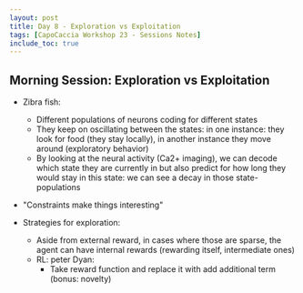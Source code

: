 ```yaml
---
layout: post
title: Day 8 - Exploration vs Exploitation
tags: [CapoCaccia Workshop 23 - Sessions Notes]
include_toc: true
---
```


## Morning Session: Exploration vs Exploitation

- Zibra fish:
    - Different populations of neurons coding for different states
    - They keep on oscillating between the states: in one instance: they look for food (they stay locally), in another instance they move around (exploratory behavior)
    - By looking at the neural activity (Ca2+ imaging), we can decode which state they are currently in but also predict for how long they would stay in this state: we can see a decay in those state-populations
- "Constraints make things interesting"


- Strategies for exploration:
    - Aside from external reward, in cases where those are sparse, the agent can have internal rewards (rewarding itself, intermediate ones)
    - RL: peter Dyan:
        - Take reward function and replace it with add additional term (bonus: novelty)
